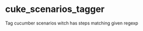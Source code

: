 cuke_scenarios_tagger
=====================

Tag cucumber scenarios witch has steps matching given regexp 
